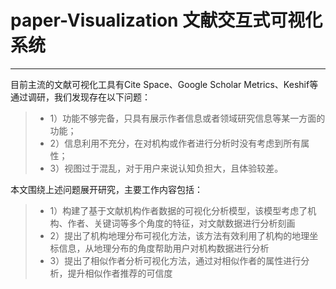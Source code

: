 #  paper-Visualization 文献交互式可视化系统

------


目前主流的文献可视化工具有Cite Space、Google Scholar Metrics、Keshif等
通过调研，我们发现存在以下问题：

> * 1）功能不够完备，只具有展示作者信息或者领域研究信息等某一方面的功能；
> * 2）信息利用不充分，在对机构或作者进行分析时没有考虑到所有属性；
> * 3）视图过于混乱，对于用户来说认知负担大，且体验较差。


本文围绕上述问题展开研究，主要工作内容包括：
> * 1）构建了基于文献机构作者数据的可视化分析模型，该模型考虑了机构、作者、关键词等多个角度的特征，对文献数据进行分析刻画
> * 2）提出了机构地理分布可视化方法，该方法有效利用了机构的地理坐标信息，从地理分布的角度帮助用户对机构数据进行分析
> * 3）提出了相似作者分析可视化方法，通过对相似作者的属性进行分析，提升相似作者推荐的可信度

